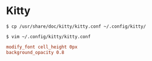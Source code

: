 # Kitty

`$ cp /usr/share/doc/kitty/kitty.conf ~/.config/kitty/`

`$ vim ~/.config/kitty/kitty.conf`

```conf
modify_font cell_height 0px
background_opacity 0.8
```
